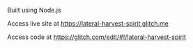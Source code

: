 Built using Node.js

Access live site at https://lateral-harvest-spirit.glitch.me

Access code at https://glitch.com/edit/#!/lateral-harvest-spirit
